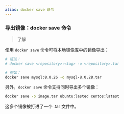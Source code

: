 ```yaml
---
alias: docker save 命令
---
```


### 导出镜像：docker save 命令

> 了解

使用 `docker save` 命令可将本地镜像库中的镜像导出：

```bash
# 语法：
# docker save <repository>:<tag> -o <repository>.tar

# 例如：
docker save mysql:8.0.26 -o mysql-8.0.28.tar
```

另外，`docker save` 命令支持同时导出多个镜像：

```sh
docker save -o image.tar ubuntu:lasted centos:latest
```

这多个镜像被打进了一个 .tar 文件中。



